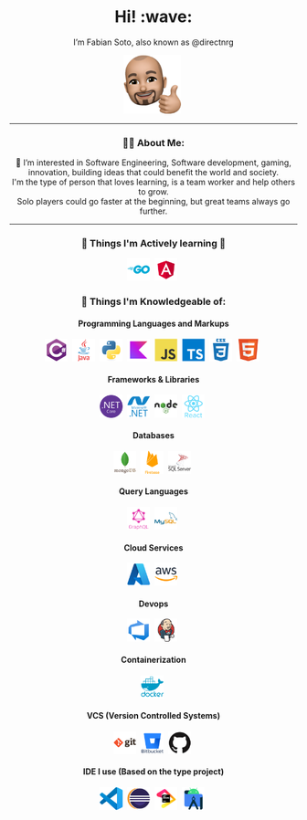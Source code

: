 <h1 align='center'> Hi! :wave:</h1>
<div align="center">
<p>
I’m Fabian Soto, also known as @directnrg
 </p>
 <p> <img src="https://github.com/directnrg/directnrg/blob/main/profile-imgs/memoji-me.png" title="MyAvatar" alt="MyAvatar" width="100" height="auto"/>&nbsp;
</p>
</div>

---

<div align="center">
<p>
 
 ### :technologist:	About Me:
 
 👀 I’m interested in Software Engineering, Software development, gaming, innovation, building ideas that could benefit the world and society.<br>
 I'm the type of person that loves learning, is a team worker and help others to grow. <br>
 Solo players could go faster at the beginning, but great teams always go further.
</p>
 
 ---
 
<p>

### 🌱 Things I'm Actively learning 🧐
<img src="https://github.com/devicons/devicon/blob/master/icons/go/go-original-wordmark.svg" title="Go" alt="Go Logo" width="40" height="40"/>&nbsp;
<img src="https://github.com/devicons/devicon/blob/master/icons/angular/angular-original.svg" title="Angular" alt="Angular Logo" width="40" height="40"/>&nbsp;

### 🧠 Things I'm Knowledgeable of:

#### Programming Languages and Markups
<p>
<img src="https://github.com/devicons/devicon/blob/master/icons/csharp/csharp-original.svg" title="DotNet" alt="CSharp Logo" width="40" height="40" style="pointer-events:none; color-background:white"/>&nbsp;
<img src="https://github.com/devicons/devicon/blob/master/icons/java/java-original-wordmark.svg" title="Java" alt="Java Logo" width="40" height="40"/>&nbsp;
<img src="https://github.com/devicons/devicon/blob/master/icons/python/python-original.svg" title="Python" alt="Python Logo" width="40" height="40"/>&nbsp;
<img src="https://github.com/devicons/devicon/blob/master/icons/kotlin/kotlin-original.svg" title="Kotlin" alt="Kotlin Logo" width="40" height="40"/>&nbsp;
<img src="https://github.com/devicons/devicon/blob/master/icons/javascript/javascript-original.svg" title="JavaScript" alt="JavaScript Logo" width="40" height="40"/>&nbsp;
<img src="https://github.com/devicons/devicon/blob/master/icons/typescript/typescript-original.svg" title="TypeScript"  alt="TypeScript Logo" width="40" height="40"/>&nbsp;
<img src="https://github.com/devicons/devicon/blob/master/icons/css3/css3-plain-wordmark.svg"  title="CSS3" alt="CSS Logo" width="40" height="40"/>&nbsp;
<img src="https://github.com/devicons/devicon/blob/master/icons/html5/html5-original.svg" title="HTML5" alt="HTML Logo" width="40" height="40"/>&nbsp;
</p>

#### Frameworks & Libraries
<p>
<img src="https://github.com/devicons/devicon/blob/master/icons/dotnetcore/dotnetcore-original.svg" title="Dot NET Core" alt="Dot NET Core Logo" width="40" height="40" style="pointer-events:none; color-background:white"/>&nbsp;
<img src="https://github.com/devicons/devicon/blob/master/icons/dot-net/dot-net-plain-wordmark.svg" title="Dot NET"  alt="Dot NET Logo" width="40" height="40"/>&nbsp;
<img src="https://github.com/devicons/devicon/blob/master/icons/nodejs/nodejs-original-wordmark.svg" title="NodeJS" alt="NodeJS" width="40" height="40"/>&nbsp;
<img src="https://github.com/devicons/devicon/blob/master/icons/react/react-original-wordmark.svg" title="React" alt="React" width="40" height="40"/>&nbsp;
</p>

#### Databases
<p>
<img src="https://github.com/devicons/devicon/blob/master/icons/mongodb/mongodb-original-wordmark.svg" title="MongoDB" alt="MongoDB Logo" width="40" height="40"/>&nbsp;
<img src="https://github.com/devicons/devicon/blob/master/icons/firebase/firebase-plain-wordmark.svg" title="Firebase" alt="Firebase Logo" width="40" height="40"/>&nbsp;
<img src="https://github.com/devicons/devicon/blob/master/icons/microsoftsqlserver/microsoftsqlserver-original-wordmark.svg" title="Microsoft SQL Server" alt="Microsoft SQL Server Logo" width="40" height="40"/>&nbsp;
</p>

#### Query Languages
<p>
<img src="https://github.com/devicons/devicon/blob/master/icons/graphql/graphql-plain-wordmark.svg" title="GraphQL" alt="GraphQL Logo" width="40" height="40"/>&nbsp;
<img src="https://github.com/devicons/devicon/blob/master/icons/mysql/mysql-original-wordmark.svg" title="MySQL"  alt="MySQL Logo" width="40" height="40"/>&nbsp;
</p>

#### Cloud Services
<p>
<img src="https://github.com/devicons/devicon/blob/master/icons/azure/azure-original.svg" title="Azure" alt="Azure Logo" width="40" height="40"/>&nbsp;
<img src="https://github.com/devicons/devicon/blob/master/icons/amazonwebservices/amazonwebservices-original-wordmark.svg" title="Amazon Web Services" alt="Amazon Web Services Logo" width="40" height="40"/>&nbsp;
</p>

#### Devops
<p>
<img src="https://github.com/devicons/devicon/blob/master/icons/azuredevops/azuredevops-original.svg" title="Azure Devops"  alt="Azure Devops Logo" width="40" height="40"/>&nbsp;
<img src="https://github.com/devicons/devicon/blob/master/icons/jenkins/jenkins-original.svg" title="Jenkins"  alt="Jenkins Logo" width="40" height="40"/>&nbsp;
</p>

#### Containerization
<p>
<img src="https://github.com/devicons/devicon/blob/master/icons/docker/docker-plain-wordmark.svg" title="Docker"  alt="Docker Logo" width="40" height="40"/>&nbsp;
</p>

#### VCS (Version Controlled Systems)
<p>
<img src="https://github.com/devicons/devicon/blob/master/icons/git/git-original-wordmark.svg" title="Git" alt="Git Logo" width="40" height="40"/>&nbsp;
<img src="https://github.com/devicons/devicon/blob/master/icons/bitbucket/bitbucket-original-wordmark.svg" title="BitBucket" alt="BitBucket Logo" width="40" height="40"/>&nbsp;
<img src="https://github.com/devicons/devicon/blob/master/icons/github/github-original.svg" title="Github" alt="Github Logo" width="40" height="40"/>&nbsp;
</p>

#### IDE I use (Based on the type project)
<p>
<img src="https://github.com/devicons/devicon/blob/master/icons/vscode/vscode-original.svg" title="VS Code"  alt="VS Code Logo" width="40" height="40"/>&nbsp;
<img src="https://github.com/devicons/devicon/blob/master/icons/eclipse/eclipse-original.svg" title="Eclipse"  alt="Eclipse Logo" width="40" height="40"/>&nbsp;
<img src="https://github.com/devicons/devicon/blob/master/icons/jetbrains/jetbrains-original.svg" title="Jet Brains"  alt="Jet Brains Logo" width="40" height="40"/>&nbsp;
<img src="https://github.com/devicons/devicon/blob/master/icons/androidstudio/androidstudio-original.svg" title="Android Studio"  alt="Android Studio" width="40" height="40"/>&nbsp;
</p>

</div>







